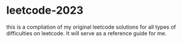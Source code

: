 # leetcode-2023

this is a compliation of my original leetcode solutions for all types of difficulties on leetcode. It will serve as a reference guide for me.

